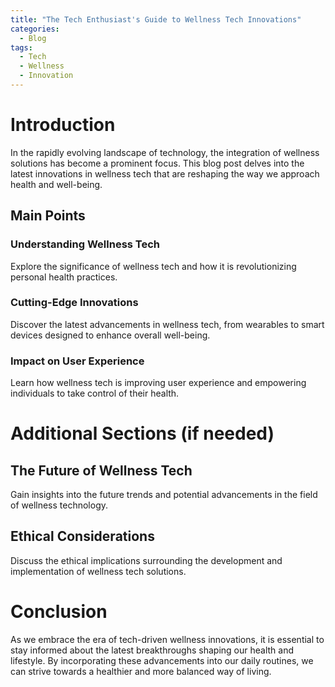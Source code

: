 ```yaml
---
title: "The Tech Enthusiast's Guide to Wellness Tech Innovations"
categories:
  - Blog
tags:
  - Tech
  - Wellness
  - Innovation
---
```


# Introduction
In the rapidly evolving landscape of technology, the integration of wellness solutions has become a prominent focus. This blog post delves into the latest innovations in wellness tech that are reshaping the way we approach health and well-being.

## Main Points
### Understanding Wellness Tech
Explore the significance of wellness tech and how it is revolutionizing personal health practices.

### Cutting-Edge Innovations
Discover the latest advancements in wellness tech, from wearables to smart devices designed to enhance overall well-being.

### Impact on User Experience
Learn how wellness tech is improving user experience and empowering individuals to take control of their health.

# Additional Sections (if needed)
## The Future of Wellness Tech
Gain insights into the future trends and potential advancements in the field of wellness technology.

## Ethical Considerations
Discuss the ethical implications surrounding the development and implementation of wellness tech solutions.

# Conclusion
As we embrace the era of tech-driven wellness innovations, it is essential to stay informed about the latest breakthroughs shaping our health and lifestyle. By incorporating these advancements into our daily routines, we can strive towards a healthier and more balanced way of living.